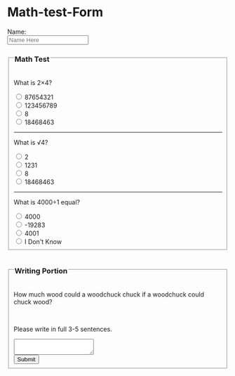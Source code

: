 # Math-test-Form

<html lang="en-US">
<form>
    Name:<br/>
    <input type="text"
    placeholder="Name Here">
      <fieldset>
          <legend><h3>Math Test</h3></legend>
          <!--start of test-->
        <p>What is 2&times;4?</p>
    <input type="radio" name="Math" value="wrong">
        87654321<br/>
    <input type="radio" name="Math" value="wrong">
        123456789<br/>
    <input type="radio" name="Math" value="correct">
        8<br/>
    <input type="radio" name="Math" value="wrong">
    18468463
          <hr/>
          <p>What is &radic;4?</p>
          <input type="radio" name="&radic;" value="correct">
        2<br/>
    <input type="radio" name="&radic;" value="wrong">
        1231<br/>
    <input type="radio" name="&radic;" value="wrong">
        8<br/>
    <input type="radio" name="&radic;" value="wrong">
    18468463
          <hr/>
          <p>What is 4000&divide;1 equal?</p>
          <input type="radio" name="Division" value="correct">
          4000<br/>
          <input type="radio" name="Division" value="wrong">
          -19283<br/>
          <input type="radio" name="Division" value="wrong">
          4001<br/>
          <input type="radio" name="Division" value="wrong">
          I Don't Know<br/>
      </fieldset>
</form>
    <form>
        <fieldset>
            <legend><h3>Writing Portion</h3></legend>
            <p>How much wood could a woodchuck chuck if a woodchuck could chuck wood?</p><br/>
            <p>Please write in full 3-5 sentences.</p>
            <textarea></textarea><br/>
            <!--End of test-->
             <input type="submit">
  <br/>
        </fieldset>
    </form>

  
</html>
